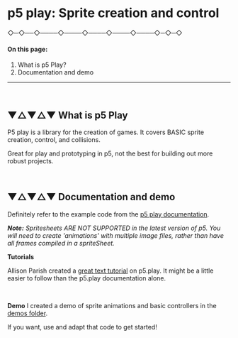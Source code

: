 
# p5 play: Sprite creation and control



 ◇─◇──◇────◇────◇────◇────◇────◇─◇─◇
<br />

#### On this page:

1. What is p5 Play?
2. Documentation and demo



---
<br>

## ▼△▼△▼ What is p5 Play

P5 play is a library for the creation of games. It covers BASIC sprite creation, control, and collisions.

Great for play and prototyping in p5, not the best for building out more robust projects.

<br>

## ▼△▼△▼ Documentation and demo

Definitely refer to the example code from the [p5 play documentation](http://p5play.molleindustria.org/).

***Note:*** *Spritesheets ARE NOT SUPPORTED in the latest version of p5. You will need to create 'animations' with multiple image files, rather than have all frames compiled in a spriteSheet.*
<br>

**Tutorials**

Allison Parish created a [great text tutorial](https://creative-coding.decontextualize.com/making-games-with-p5-play/) on p5.play. It might be a little easier to follow than the p5.play documentation alone.

<br>

**Demo**
I created a demo of sprite animations and basic controllers in the [demos folder](/demos).

If you want, use and adapt that code to get started!
